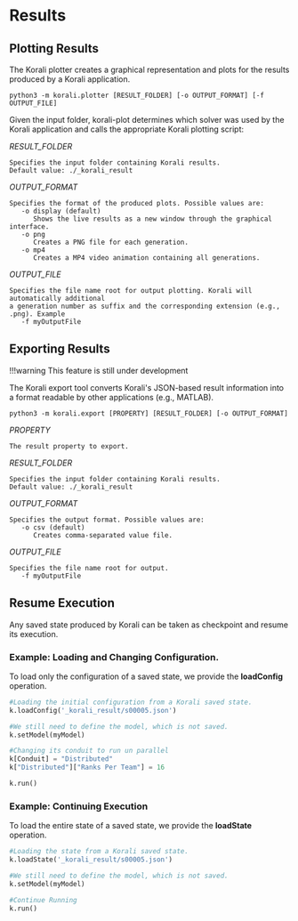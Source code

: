 # Results

## Plotting Results

The Korali plotter creates a graphical representation and plots for the results produced by a Korali application.

	python3 -m korali.plotter [RESULT_FOLDER] [-o OUTPUT_FORMAT] [-f OUTPUT_FILE]
		    
Given the input folder, korali-plot determines which solver was used by the
Korali application and calls the appropriate Korali plotting script:
 
*RESULT_FOLDER*

	Specifies the input folder containing Korali results.
	Default value: ./_korali_result

*OUTPUT_FORMAT*

	Specifies the format of the produced plots. Possible values are:
	   -o display (default)
		  Shows the live results as a new window through the graphical interface.
	   -o png
		  Creates a PNG file for each generation.
	   -o mp4 
		  Creates a MP4 video animation containing all generations.
		  
*OUTPUT_FILE*

	Specifies the file name root for output plotting. Korali will automatically additional
	a generation number as suffix and the corresponding extension (e.g., .png). Example
	   -f myOutputFile
	   
## Exporting Results

!!!warning
	This feature is still under development

The Korali export tool converts Korali's JSON-based result information into a format readable by other applications (e.g., MATLAB).

	python3 -m korali.export [PROPERTY] [RESULT_FOLDER] [-o OUTPUT_FORMAT]
		    
*PROPERTY*

	The result property to export.
	
*RESULT_FOLDER*

	Specifies the input folder containing Korali results.
	Default value: ./_korali_result

*OUTPUT_FORMAT*

	Specifies the output format. Possible values are:
	   -o csv (default)
		  Creates comma-separated value file.

*OUTPUT_FILE*

	Specifies the file name root for output.
	   -f myOutputFile
	   
## Resume Execution

Any saved state produced by Korali can be taken as checkpoint and resume its execution.

### Example: Loading and Changing Configuration.

To load only the configuration of a saved state, we provide the **loadConfig** operation.

```python
#Loading the initial configuration from a Korali saved state.
k.loadConfig('_korali_result/s00005.json')

#We still need to define the model, which is not saved.
k.setModel(myModel)

#Changing its conduit to run un parallel
k[Conduit] = "Distributed"
k["Distributed"]["Ranks Per Team"] = 16

k.run()
```

### Example: Continuing Execution

To load the entire state of a saved state, we provide the **loadState** operation.

```python
#Loading the state from a Korali saved state.
k.loadState('_korali_result/s00005.json')

#We still need to define the model, which is not saved.
k.setModel(myModel)

#Continue Running
k.run()
```
